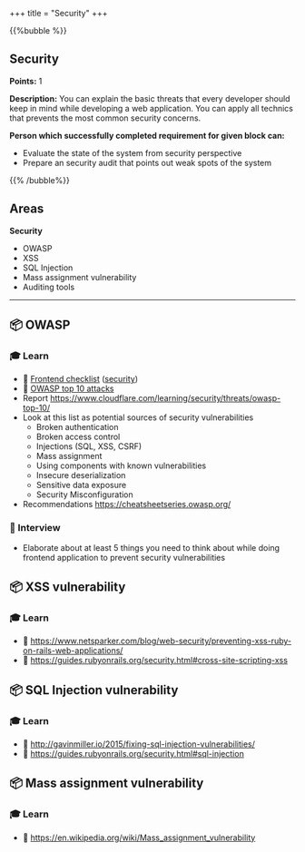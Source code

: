 +++
title = "Security"
+++

{{%bubble %}}

## Security

**Points:** 1

**Description:** You can explain the basic threats that every developer should keep in mind while developing a web application. You can apply all technics that prevents the most common security concerns.

**Person which successfully completed requirement for given block can:** 

- Evaluate the state of the system from security perspective
- Prepare an security audit that points out weak spots of the system

{{% /bubble%}}

## Areas

**Security**

- OWASP
- XSS
- SQL Injection
- Mass assignment vulnerability
- Auditing tools

---

## 📦 OWASP

### 🎓 Learn

- 📗 [Frontend checklist](https://frontendchecklist.io/) ([security](https://github.com/thedaviddias/Front-End-Checklist#security))
- 📗 [OWASP top 10 attacks](https://owasp.org/www-project-top-ten/)
- Report https://www.cloudflare.com/learning/security/threats/owasp-top-10/
- Look at this list as potential sources of security vulnerabilities
  - Broken authentication
  - Broken access control
  - Injections (SQL, XSS, CSRF)
  - Mass assignment
  - Using components with known vulnerabilities
  - Insecure deserialization
  - Sensitive data exposure
  - Security Misconfiguration
- Recommendations https://cheatsheetseries.owasp.org/

### 🎤 Interview

- Elaborate about at least 5 things you need to think about while doing frontend application to prevent security vulnerabilities

## 📦 XSS vulnerability

### 🎓 Learn

- 📗 https://www.netsparker.com/blog/web-security/preventing-xss-ruby-on-rails-web-applications/
- 📗 https://guides.rubyonrails.org/security.html#cross-site-scripting-xss

## 📦 SQL Injection vulnerability

### 🎓 Learn

- 📗 http://gavinmiller.io/2015/fixing-sql-injection-vulnerabilities/
- 📗 https://guides.rubyonrails.org/security.html#sql-injection

## 📦 Mass assignment vulnerability

### 🎓 Learn

- 📗 https://en.wikipedia.org/wiki/Mass_assignment_vulnerability